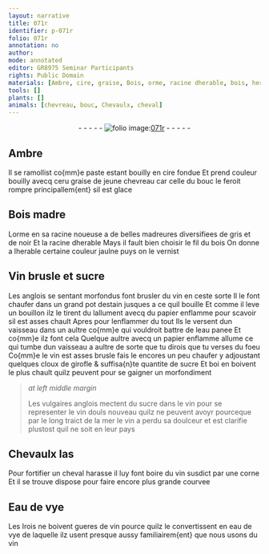 ```yaml
---
layout: narrative
title: 071r
identifier: p-071r
folio: 071r
annotation: no
author:
mode: annotated
editor: GR8975 Seminar Participants
rights: Public Domain
materials: [Ambre, cire, graise, Bois, orme, racine dherable, bois, herable, Vin, sucre, vin, estain, papier, eau panee, cloux de girofle, Eau de vye, eau de vye]
tools: []
plants: []
animals: [chevreau, bouc, Chevaulx, cheval]
---
```


<div class="folio" align="center">- - - - - <a href="http://gallica.bnf.fr/ark:/12148/btv1b10500001g/f147.image" target="_blank"><img src="https://cu-mkp.github.io/2017-workshop-edition/assets/photo-icon.png" alt="folio image: " style="display:inline-block; margin-bottom:-3px;"/>071r</a> - - - - - </div>    

## <span class="m">Ambre</span>

 
Il se ramollist co{mm}e paste estant bouilly en <span class="m">cire</span> fondue Et prend couleur bouilly avecq ceru <span class="m">graise</span> de jeune <span class="al">chevreau</span> car celle du <span class="al">bouc</span> le feroit rompre principallem{ent} sil est glace
    

## <span class="m">Bois</span> madre

 
L<span class="m">orme</span> en sa racine noueuse a de belles madreures diversifiees de gris et de noir Et la <span class="m">racine dherable</span> Mays il fault bien choisir le fil du <span class="m">bois</span> On donne a l<span class="m">herable</span> certaine couleur jaulne puys on le vernist
    

## <span class="m">Vin</span> brusle et <span class="m">sucre</span>

 
Les <span class="pl">anglois</span> se sentant morfondus font brusler du <span class="m">vin</span> en ceste sorte Il le font chaufer dans un grand pot d<span class="m">estain</span> jusques a ce quil bouille Et comme il leve un bouillon ilz le tirent du lallument avecq du <span class="m">papier</span> enflamme pour scavoir sil est asses chault Apres pour lenflammer du tout Ils le versent dun vaisseau dans un aultre co{mm}e qui vouldroit battre de l<span class="m">eau panee</span> Et co{mm}e ilz font cela Quelque aultre avecq un <span class="m">papier</span> enflamme allume ce qui tumbe dun vaisseau a aultre de sorte que tu dirois que tu verses du foeu Co{mm}e le <span class="m">vin</span> est asses brusle fais le encores un peu chaufer y adjoustant quelques <span class="m">cloux de girofle</span> & suffisa{n}te quantite de <span class="m">sucre</span> Et boi en boivent le plus chault quilz peuvent pour se gaigner un morfondiment
 
> *at left middle margin*
> 
>   Les vulgaires <span class="pl">anglois</span> mectent du <span class="m">sucre</span> dans le <span class="m">vin</span> pour se representer le <span class="m">vin</span> douls nouveau quilz ne peuvent avoyr pourceque par le long traict de la mer le <span class="m">vin</span> a perdu sa doulceur et est clarifie plustost quil ne soit en leur pays 
    

## <span class="al">Chevaulx</span> las

 
Pour fortifier un <span class="al">cheval</span> harasse il luy font boire du <span class="m">vin</span> susdict par une corne Et il se trouve dispose pour faire encore plus grande courvee
    

## <span class="m">Eau de vye</span>

 
Les <span class="pl">Irois</span> ne boivent gueres de <span class="m">vin</span> pource quilz le convertissent en <span class="m">eau de vye</span> de laquelle ilz usent presque aussy familiairem{ent} que nous usons du <span class="m">vin</span>
 